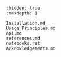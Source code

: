 ```{include} basic.md
```

```{toctree}
:hidden: true
:maxdepth: 1

Installation.md
Usage_Principles.md
api.md
references.md
notebooks.rst
acknowledgements.md
```
